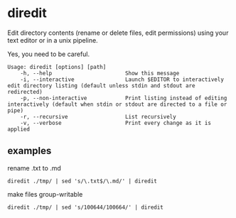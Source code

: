 # diredit

Edit directory contents (rename or delete files, edit permissions) using your text editor or in a unix pipeline.

Yes, you need to be careful.

```
Usage: diredit [options] [path]
    -h, --help                       Show this message
    -i, --interactive                Launch $EDITOR to interactively edit directory listing (default unless stdin and stdout are redirected)
    -p, --non-interactive            Print listing instead of editing interactively (default when stdin or stdout are directed to a file or pipe)
    -r, --recursive                  List recursively
    -v, --verbose                    Print every change as it is applied
```

## examples

rename .txt to .md
```
diredit ./tmp/ | sed 's/\.txt$/\.md/' | diredit
```

make files group-writable
```
diredit ./tmp/ | sed 's/100644/100664/' | diredit
```
